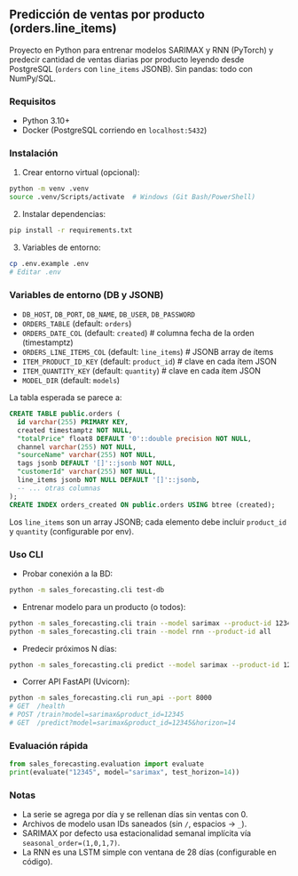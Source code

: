 ## Predicción de ventas por producto (orders.line_items)

Proyecto en Python para entrenar modelos SARIMAX y RNN (PyTorch) y predecir cantidad de ventas diarias por producto leyendo desde PostgreSQL (`orders` con `line_items` JSONB). Sin pandas: todo con NumPy/SQL.

### Requisitos
- Python 3.10+
- Docker (PostgreSQL corriendo en `localhost:5432`)

### Instalación
1. Crear entorno virtual (opcional):
```bash
python -m venv .venv
source .venv/Scripts/activate  # Windows (Git Bash/PowerShell)
```
2. Instalar dependencias:
```bash
pip install -r requirements.txt
```
3. Variables de entorno:
```bash
cp .env.example .env
# Editar .env
```

### Variables de entorno (DB y JSONB)
- `DB_HOST`, `DB_PORT`, `DB_NAME`, `DB_USER`, `DB_PASSWORD`
- `ORDERS_TABLE` (default: `orders`)
- `ORDERS_DATE_COL` (default: `created`)  # columna fecha de la orden (timestamptz)
- `ORDERS_LINE_ITEMS_COL` (default: `line_items`)  # JSONB array de ítems
- `ITEM_PRODUCT_ID_KEY` (default: `product_id`)  # clave en cada ítem JSON
- `ITEM_QUANTITY_KEY` (default: `quantity`)  # clave en cada ítem JSON
- `MODEL_DIR` (default: `models`)

La tabla esperada se parece a:
```sql
CREATE TABLE public.orders (
  id varchar(255) PRIMARY KEY,
  created timestamptz NOT NULL,
  "totalPrice" float8 DEFAULT '0'::double precision NOT NULL,
  channel varchar(255) NOT NULL,
  "sourceName" varchar(255) NOT NULL,
  tags jsonb DEFAULT '[]'::jsonb NOT NULL,
  "customerId" varchar(255) NOT NULL,
  line_items jsonb NOT NULL DEFAULT '[]'::jsonb,
  -- ... otras columnas
);
CREATE INDEX orders_created ON public.orders USING btree (created);
```

Los `line_items` son un array JSONB; cada elemento debe incluir `product_id` y `quantity` (configurable por env).

### Uso CLI
- Probar conexión a la BD:
```bash
python -m sales_forecasting.cli test-db
```
- Entrenar modelo para un producto (o todos):
```bash
python -m sales_forecasting.cli train --model sarimax --product-id 12345
python -m sales_forecasting.cli train --model rnn --product-id all
```
- Predecir próximos N días:
```bash
python -m sales_forecasting.cli predict --model sarimax --product-id 12345 --horizon 14
```
- Correr API FastAPI (Uvicorn):
```bash
python -m sales_forecasting.cli run_api --port 8000
# GET  /health
# POST /train?model=sarimax&product_id=12345
# GET  /predict?model=sarimax&product_id=12345&horizon=14
```

### Evaluación rápida
```python
from sales_forecasting.evaluation import evaluate
print(evaluate("12345", model="sarimax", test_horizon=14))
```

### Notas
- La serie se agrega por día y se rellenan días sin ventas con 0.
- Archivos de modelo usan IDs saneados (sin `/`, espacios → `_`).
- SARIMAX por defecto usa estacionalidad semanal implícita vía `seasonal_order=(1,0,1,7)`.
- La RNN es una LSTM simple con ventana de 28 días (configurable en código).
